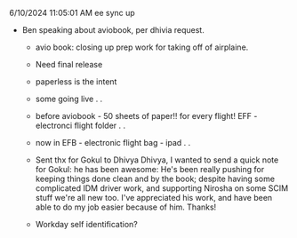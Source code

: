 6/10/2024 11:05:01 AM
ee sync up
- Ben speaking about aviobook, per dhivia request.
  - avio book: closing up prep work for taking off of airplaine.
  - Need final release
  - paperless is the intent
  - some going live . .
  - before aviobook - 50 sheets of paper!! for every flight! EFF - electronci flight folder . .
  - now in EFB - electronic flight bag - ipad . .
  - Sent thx for Gokul to Dhivya
    Dhivya, I wanted to send a quick note for Gokul: he has been awesome: He's been really pushing for keeping things done clean and by the book; despite having some complicated IDM driver work, and supporting Nirosha on some SCIM stuff we're all new too. I've appreciated his work, and have been able to do my job easier because of him. Thanks!

  - Workday self identification?


